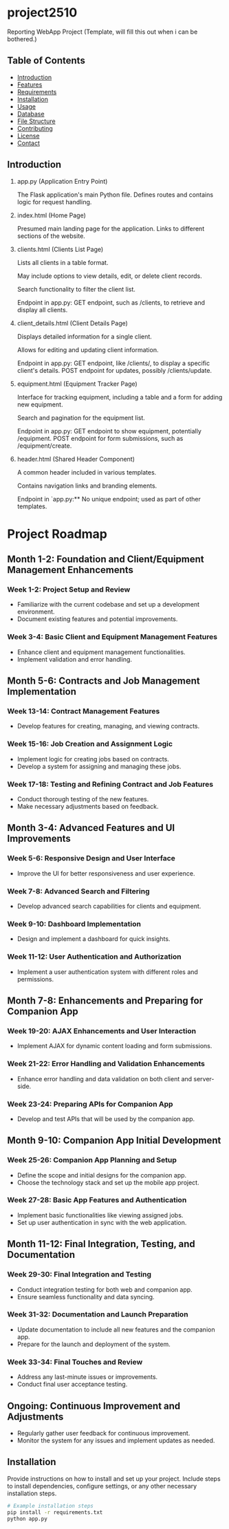 # project2510
Reporting WebApp Project (Template, will fill this out when i can be bothered.)

## Table of Contents

- [Introduction](#introduction)
- [Features](#features)
- [Requirements](#requirements)
- [Installation](#installation)
- [Usage](#usage)
- [Database](#database)
- [File Structure](#file-structure)
- [Contributing](#contributing)
- [License](#license)
- [Contact](#contact)

## Introduction

1. app.py (Application Entry Point)

    The Flask application's main Python file.
    Defines routes and contains logic for request handling.

2. index.html (Home Page)

    Presumed main landing page for the application.
    Links to different sections of the website.

3. clients.html (Clients List Page)

    Lists all clients in a table format.

    May include options to view details, edit, or delete client records.

    Search functionality to filter the client list.

    Endpoint in app.py:
        GET endpoint, such as /clients, to retrieve and display all clients.

4. client_details.html (Client Details Page)

    Displays detailed information for a single client.

    Allows for editing and updating client information.

    Endpoint in app.py:
        GET endpoint, like /clients/<id>, to display a specific client's details.
        POST endpoint for updates, possibly /clients/update.

5. equipment.html (Equipment Tracker Page)

    Interface for tracking equipment, including a table and a form for adding new equipment.

    Search and pagination for the equipment list.

    Endpoint in app.py:
        GET endpoint to show equipment, potentially /equipment.
        POST endpoint for form submissions, such as /equipment/create.

6. header.html (Shared Header Component)

    A common header included in various templates.

    Contains navigation links and branding elements.

    Endpoint in `app.py:**
        No unique endpoint; used as part of other templates.

# Project Roadmap

## Month 1-2: Foundation and Client/Equipment Management Enhancements
### Week 1-2: Project Setup and Review
- Familiarize with the current codebase and set up a development environment.
- Document existing features and potential improvements.

### Week 3-4: Basic Client and Equipment Management Features
- Enhance client and equipment management functionalities.
- Implement validation and error handling.

## Month 5-6: Contracts and Job Management Implementation
### Week 13-14: Contract Management Features
- Develop features for creating, managing, and viewing contracts.

### Week 15-16: Job Creation and Assignment Logic
- Implement logic for creating jobs based on contracts.
- Develop a system for assigning and managing these jobs.

### Week 17-18: Testing and Refining Contract and Job Features
- Conduct thorough testing of the new features.
- Make necessary adjustments based on feedback.

## Month 3-4: Advanced Features and UI Improvements
### Week 5-6: Responsive Design and User Interface
- Improve the UI for better responsiveness and user experience.

### Week 7-8: Advanced Search and Filtering
- Develop advanced search capabilities for clients and equipment.

### Week 9-10: Dashboard Implementation
- Design and implement a dashboard for quick insights.

### Week 11-12: User Authentication and Authorization
- Implement a user authentication system with different roles and permissions.

## Month 7-8: Enhancements and Preparing for Companion App
### Week 19-20: AJAX Enhancements and User Interaction
- Implement AJAX for dynamic content loading and form submissions.

### Week 21-22: Error Handling and Validation Enhancements
- Enhance error handling and data validation on both client and server-side.

### Week 23-24: Preparing APIs for Companion App
- Develop and test APIs that will be used by the companion app.

## Month 9-10: Companion App Initial Development
### Week 25-26: Companion App Planning and Setup
- Define the scope and initial designs for the companion app.
- Choose the technology stack and set up the mobile app project.

### Week 27-28: Basic App Features and Authentication
- Implement basic functionalities like viewing assigned jobs.
- Set up user authentication in sync with the web application.

## Month 11-12: Final Integration, Testing, and Documentation
### Week 29-30: Final Integration and Testing
- Conduct integration testing for both web and companion app.
- Ensure seamless functionality and data syncing.

### Week 31-32: Documentation and Launch Preparation
- Update documentation to include all new features and the companion app.
- Prepare for the launch and deployment of the system.

### Week 33-34: Final Touches and Review
- Address any last-minute issues or improvements.
- Conduct final user acceptance testing.

## Ongoing: Continuous Improvement and Adjustments
- Regularly gather user feedback for continuous improvement.
- Monitor the system for any issues and implement updates as needed.


## Installation

Provide instructions on how to install and set up your project. Include steps to install dependencies, configure settings, or any other necessary installation steps.

```bash
# Example installation steps
pip install -r requirements.txt
python app.py
